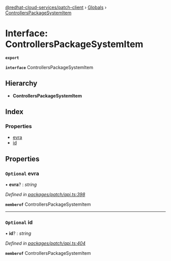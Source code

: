 [@redhat-cloud-services/patch-client](../README.md) › [Globals](../globals.md) › [ControllersPackageSystemItem](controllerspackagesystemitem.md)

# Interface: ControllersPackageSystemItem

**`export`** 

**`interface`** ControllersPackageSystemItem

## Hierarchy

* **ControllersPackageSystemItem**

## Index

### Properties

* [evra](controllerspackagesystemitem.md#optional-evra)
* [id](controllerspackagesystemitem.md#optional-id)

## Properties

### `Optional` evra

• **evra**? : *string*

*Defined in [packages/patch/api.ts:398](https://github.com/RedHatInsights/javascript-clients/blob/5a7659a/packages/patch/api.ts#L398)*

**`memberof`** ControllersPackageSystemItem

___

### `Optional` id

• **id**? : *string*

*Defined in [packages/patch/api.ts:404](https://github.com/RedHatInsights/javascript-clients/blob/5a7659a/packages/patch/api.ts#L404)*

**`memberof`** ControllersPackageSystemItem
